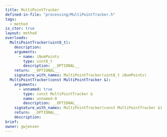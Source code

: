 ```yaml
---
title: MultiPointTracker
defined-in-file: "processing/MultiPointTracker.h"
tags:
  - method
is_ctor: true
layout: method
overloads:
  MultiPointTracker(uint8_t):
    description:
    arguments:
      - name: iNumPoints
        type: uint8_t
        description: __OPTIONAL__
    return: __OPTIONAL__
    signature_with_names: MultiPointTracker(uint8_t iNumPoints)
  MultiPointTracker(const MultiPointTracker &):
    arguments:
      - unnamed: true
        type: const MultiPointTracker &
        name: unnamed-0
        description: __OPTIONAL__
    signature_with_names: MultiPointTracker(const MultiPointTracker &)
    return: __OPTIONAL__
    description:
brief:
owner: gwjensen
---
```

